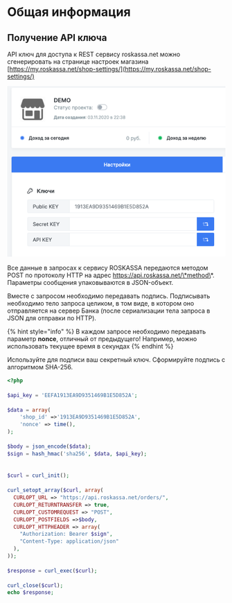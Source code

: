 # Общая информация

## Получение API ключа

API ключ для доступа к REST сервису roskassa.net можно сгенерировать на странице настроек магазина [https://my.roskassa.net/shop-settings/](https://my.roskassa.net/shop-settings/)

![](../../.gitbook/assets/image%20%289%29.png)

Все данные в запросах к сервису ROSKASSA передаются методом POST по протоколу HTTP на адрес https://api.roskassa.net/\*method\*. Параметры сообщения упаковываются в JSON-объект.

Вместе с запросом необходимо передавать подпись. Подписывать необходимо тело запроса целиком, в том виде, в котором оно отправляется на сервер Банка \(после сериализации тела запроса в JSON для отправки по HTTP\).

{% hint style="info" %}
 В каждом запросе необходимо передавать параметр **nonce**, отличный от предыдущего! Например, можно использовать текущее время в секундах
{% endhint %}

Используйте для подписи ваш секретный ключ. Сформируйте подпись с алгоритмом SHA-256.

```php
<?php

$api_key = 'EEFA1913EA9D9351469B1E5D852A';

$data = array(
    'shop_id' =>'1913EA9D9351469B1E5D852A',
    'nonce' => time(),
);

$body = json_encode($data);
$sign = hash_hmac('sha256', $data, $api_key);


$curl = curl_init();

curl_setopt_array($curl, array(
  CURLOPT_URL => "https://api.roskassa.net/orders/",
  CURLOPT_RETURNTRANSFER => true,
  CURLOPT_CUSTOMREQUEST => "POST",
  CURLOPT_POSTFIELDS =>$body,
  CURLOPT_HTTPHEADER => array(
    "Authorization: Bearer $sign",
    "Content-Type: application/json"
  ),
));

$response = curl_exec($curl);

curl_close($curl);
echo $response;
```



